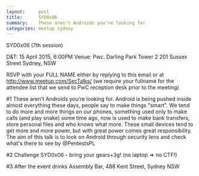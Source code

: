```yaml
---
layout:     post
title:      SYD0x06 
summary:    These aren't Androids you're looking for
categories: meetup sydney
---
```

SYD0x06 (7th session)

D&T: 15 April 2015, 6:00PM
Venue: Pwc. Darling Park Tower 2 201 Sussex Street Sydney, NSW

RSVP with your FULL NAME either by replying to this email or at
http://www.meetup.com/SecTalks/ (we require your fullname for the attendee
list that we send to PwC reception desk prior to the meeting)

#1 These aren't Androids you're looking for.
Android is being pushed inside almost everything these days, people say to
make things "smart". We tend to do more and more things on our phones,
something used only to make calls (and play snake) some time ago, now is
used to make bank transfers, store personal files and who knows what more.
These small devices tend to get more and more power, but with great power
comes great responsibility. The aim of this talk is to look on Android
through security lens and check what's there to see
by @PentestsPL

#2 Challenge SYD0x06 - bring your gears+3g! (no laptop => no CTF!)

#3 After the event drinks
Assembly Bar, 488 Kent Street, Sydney NSW
